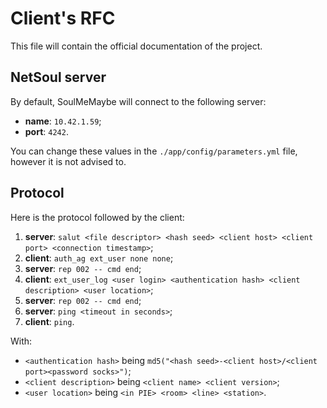 # Client's RFC

This file will contain the official documentation of the project.

## NetSoul server

By default, SoulMeMaybe will connect to the following server:

* **name**: `10.42.1.59`;
* **port**: `4242`.

You can change these values in the `./app/config/parameters.yml` file, however
it is not advised to.

## Protocol

Here is the protocol followed by the client:

1. **server**: `salut <file descriptor> <hash seed> <client host> <client port> <connection timestamp>`;
2. **client**: `auth_ag ext_user none none`;
3. **server**: `rep 002 -- cmd end`;
4. **client**: `ext_user_log <user login> <authentication hash> <client description> <user location>`;
5. **server**: `rep 002 -- cmd end`;
6. **server**: `ping <timeout in seconds>`;
7. **client**: `ping`.

With:

* `<authentication hash>` being `md5("<hash seed>-<client host>/<client port><password socks>")`;
* `<client description>` being `<client name> <client version>`;
* `<user location>` being `<in PIE> <room> <line> <station>`.
